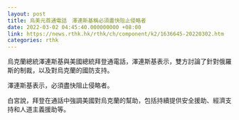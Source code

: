 ```yaml
---
layout: post
title: 烏美元首通電話　澤連斯基稱必須盡快阻止侵略者
date: 2022-03-02 04:45:40.000000000 +08:00
link: https://news.rthk.hk/rthk/ch/component/k2/1636645-20220302.htm
categories: rthk
---
```


烏克蘭總統澤連斯基與美國總統拜登通電話，澤連斯基表示，雙方討論了針對俄羅斯的制裁，以及對烏克蘭的國防支持。

澤連斯基表示，必須盡快阻止侵略者。

白宮說，拜登在通話中強調美國對烏克蘭的幫助，包括持續提供安全援助、經濟支持和人道主義援助等。
